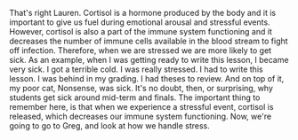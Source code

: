 That's right Lauren. Cortisol is a hormone produced by the body and it is
important to give us fuel during emotional arousal and stressful events.
However, cortisol is also a part of the immune system functioning and it
decreases the number of immune cells available in the blood stream to fight off
infection. Therefore, when we are stressed we are more likely to get sick. As
an example, when I was getting ready to write this lesson, I became very sick.
I got a terrible cold. I was really stressed. I had to write this lesson. I was
behind in my grading. I had theses to review. And on top of it, my poor cat,
Nonsense, was sick. It's no doubt, then, or surprising, why students get sick
around mid-term and finals. The important thing to remember here, is that when
we experience a stressful event, cortisol is released, which decreases our
immune system functioning. Now, we're going to go to Greg, and look at how we
handle stress.
